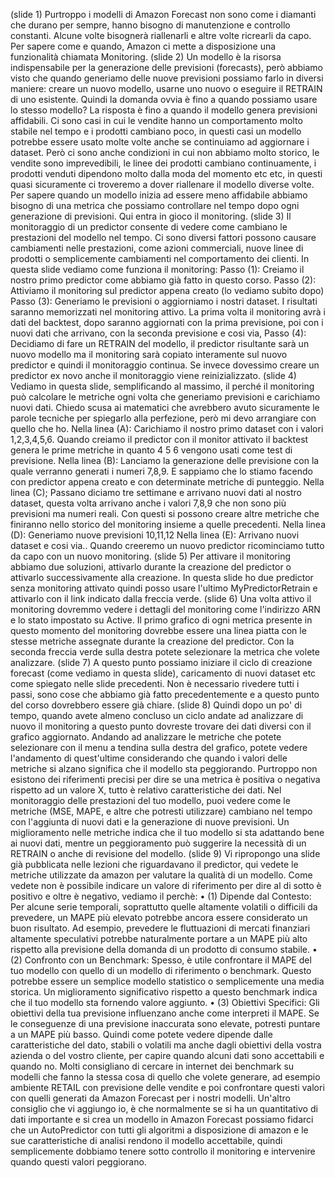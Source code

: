 (slide 1)
Purtroppo i modelli di Amazon Forecast non sono come i diamanti che durano per sempre, hanno bisogno di manutenzione e controllo constanti. Alcune volte bisognerà riallenarli e altre volte ricrearli da capo. Per sapere come e quando, Amazon ci mette a disposizione una funzionalità chiamata Monitoring.
(slide 2)
Un modello è la risorsa indispensabile per la generazione delle previsioni (forecasts), però abbiamo visto che quando generiamo delle nuove previsioni possiamo farlo in diversi maniere: creare un nuovo modello, usarne uno nuovo o eseguire il RETRAIN di uno esistente.
Quindi la domanda ovvia è fino a quando possiamo usare lo stesso modello?
La risposta è fino a quando il modello genera previsioni affidabili. Ci sono casi in cui le vendite hanno un comportamento molto stabile nel tempo e i prodotti cambiano poco, in questi casi un modello potrebbe essere usato molte volte anche se continuiamo ad aggiornare i dataset.
Però ci sono anche condizioni in cui non abbiamo molto storico, le vendite sono imprevedibili, le linee dei prodotti cambiano continuamente, i prodotti venduti dipendono molto dalla moda del momento etc etc, in questi quasi sicuramente ci troveremo a dover riallenare il modello diverse volte.
Per sapere quando un modello inizia ad essere meno affidabile abbiamo bisogno di una metrica che possiamo controllare nel tempo dopo ogni generazione di previsioni. Qui entra in gioco il monitoring.
(slide 3)
Il monitoraggio di un predictor consente di vedere come cambiano le prestazioni del modello nel tempo. Ci sono diversi fattori possono causare cambiamenti nelle prestazioni, come azioni commerciali, nuove linee di prodotti o semplicemente cambiamenti nel comportamento dei clienti.
In questa slide vediamo come funziona il monitoring:
Passo (1): Creiamo il nostro primo predictor come abbiamo già fatto in questo corso.
Passo (2): Attiviamo il monitoring sul predictor appena creato (lo vediamo subito dopo)
Passo (3): Generiamo le previsioni o aggiorniamo i nostri dataset. I risultati saranno memorizzati nel monitoring attivo. La prima volta il monitoring avrà i dati del backtest, dopo saranno aggiornati con la prima previsione, poi con i nuovi dati che arrivano, con la seconda previsione e cosi via,
Passo (4): Decidiamo di fare un RETRAIN del modello, il predictor risultante sarà un nuovo modello ma il monitoring sarà copiato interamente sul nuovo predictor e quindi il monitoraggio continua. Se invece dovessimo creare un predictor ex novo anche il monitoraggio viene reinizializzato.
(slide 4)
Vediamo in questa slide, semplificando al massimo, il perché il monitoring può calcolare le metriche ogni volta che generiamo previsioni e carichiamo nuovi dati. Chiedo scusa ai matematici che avrebbero avuto sicuramente le parole tecniche per spiegarlo alla perfezione, però mi devo arrangiare con quello che ho.
Nella linea (A): Carichiamo il nostro primo dataset con i valori 1,2,3,4,5,6. Quando creiamo il predictor con il monitor attivato il backtest genera le prime metriche in quanto 4 5 6 vengono usati come test di previsione.
Nella linea (B): Lanciamo la generazione delle previsione con la quale verranno generati i numeri 7,8,9. E sappiamo che lo stiamo facendo con predictor appena creato e con determinate metriche di punteggio.
Nella linea (C); Passano diciamo tre settimane e arrivano nuovi dati al nostro dataset, questa volta arrivano anche i valori 7,8,9 che non sono più previsioni ma numeri reali. Con questi si possono creare altre metriche che finiranno nello storico del monitoring insieme a quelle precedenti.
Nella linea (D): Generiamo nuove previsioni 10,11,12
Nella linea (E): Arrivano nuovi dataset e cosi via..
Quando creeremo un nuovo predictor ricominciamo tutto da capo con un nuovo monitoring.
(slide 5)
Per attivare il monitoring abbiamo due soluzioni, attivarlo durante la creazione del predictor o attivarlo successivamente alla creazione. In questa slide ho due predictor senza monitoring attivato quindi posso usare l'ultimo MyPredictorRetrain e attivarlo con il link indicato dalla freccia verde.
(slide 6)
Una volta attivo il monitoring dovremmo vedere i dettagli del monitoring come l'indirizzo ARN e lo stato impostato su Active. Il primo grafico di ogni metrica presente in questo momento del monitoring dovrebbe essere una linea piatta con le stesse metriche assegnate durante la creazione del predictor. Con la seconda freccia verde sulla destra potete selezionare la metrica che volete analizzare.
(slide 7)
A questo punto possiamo iniziare il ciclo di creazione forecast (come vediamo in questa slide), caricamento di nuovi dataset etc come spiegato nelle slide precedenti. Non è necessario rivedere tutti i passi, sono cose che abbiamo già fatto precedentemente e a questo punto del corso dovrebbero essere già chiare.
(slide 8)
Quindi dopo un po' di tempo, quando avete almeno concluso un ciclo andate ad analizzare di nuovo il monitoring a questo punto dovreste trovare dei dati diversi con il grafico aggiornato.
Andando ad analizzare le metriche che potete selezionare con il menu a tendina sulla destra del grafico, potete vedere l'andamento di quest'ultime considerando che quando i valori delle metriche si alzano significa che il modello sta peggiorando. Purtroppo non esistono dei riferimenti precisi per dire se una metrica è positiva o negativa rispetto ad un valore X, tutto è relativo caratteristiche dei dati.
Nel monitoraggio delle prestazioni del tuo modello, puoi vedere come le metriche (MSE, MAPE, e altre che potresti utilizzare) cambiano nel tempo con l'aggiunta di nuovi dati e la generazione di nuove previsioni.
Un miglioramento nelle metriche indica che il tuo modello si sta adattando bene ai nuovi dati, mentre un peggioramento può suggerire la necessità di un RETRAIN o anche di revisione del modello.
(slide 9)
Vi ripropongo una slide già pubblicata nelle lezioni che riguardavano il predictor, qui vedete le metriche utilizzate da amazon per valutare la qualità di un modello. Come vedete non è possibile indicare un valore di riferimento per dire al di sotto è positivo e oltre è negativo, vediamo il perchè:
    • (1) Dipende dal Contesto: Per alcune serie temporali, soprattutto quelle altamente volatili o difficili da prevedere, un MAPE più elevato potrebbe ancora essere considerato un buon risultato. Ad esempio, prevedere le fluttuazioni di mercati finanziari altamente speculativi potrebbe naturalmente portare a un MAPE più alto rispetto alla previsione della domanda di un prodotto di consumo stabile.
    • (2) Confronto con un Benchmark: Spesso, è utile confrontare il MAPE del tuo modello con quello di un modello di riferimento o benchmark. Questo potrebbe essere un semplice modello statistico o semplicemente una media storica. Un miglioramento significativo rispetto a questo benchmark indica che il tuo modello sta fornendo valore aggiunto.
    • (3) Obiettivi Specifici: Gli obiettivi della tua previsione influenzano anche come interpreti il MAPE. Se le conseguenze di una previsione inaccurata sono elevate, potresti puntare a un MAPE più basso.
Quindi come potete vedere dipende dalle caratteristiche del dato, stabili o volatili ma anche dagli obiettivi della vostra azienda o del vostro cliente, per capire quando alcuni dati sono accettabili e quando no.
Molti consigliano di cercare in internet dei benchmark su modelli che fanno la stessa cosa di quello che volete generare, ad esempio ambiente RETAIL con previsione delle vendite e poi confrontare questi valori con quelli generati da Amazon Forecast per i nostri modelli.
Un'altro consiglio che vi aggiungo io, è che normalmente se si ha un quantitativo di dati importante e si crea un modello in Amazon Forecast possiamo fidarci che un AutoPredictor con tutti gli algoritmi a disposizione di amazon e le sue caratteristiche di analisi rendono il modello accettabile, quindi semplicemente dobbiamo tenere sotto controllo il monitoring e intervenire quando questi valori peggiorano.
